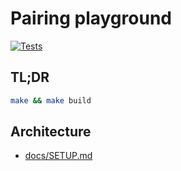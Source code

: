 # Pairing playground

[![Tests](
  https://github.com/saramic/pairing-playground/actions/workflows/tests.yml/badge.svg
  )](
  https://github.com/saramic/pairing-playground/actions/workflows/tests.yml)

## TL;DR

```sh
make && make build
```


## Architecture

- [docs/SETUP.md](docs/SETUP.md)
